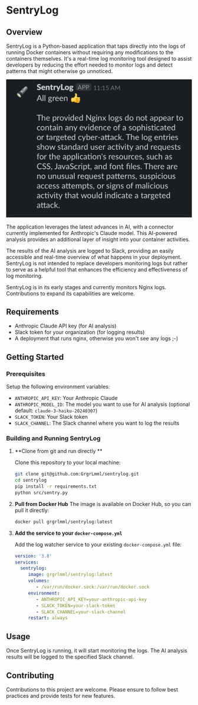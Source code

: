 # SentryLog

## Overview
SentryLog is a Python-based application that taps directly into the logs of running Docker containers without requiring any modifications to the containers themselves. It's a real-time log monitoring tool designed to assist developers by reducing the effort needed to monitor logs and detect patterns that might otherwise go unnoticed.

![SentryLog](resources/app.jpeg)


The application leverages the latest advances in AI, with a connector currently implemented for Anthropic's Claude model. This AI-powered analysis provides an additional layer of insight into your container activities.

The results of the AI analysis are logged to Slack, providing an easily accessible and real-time overview of what happens in your deployment. SentryLog is not intended to replace developers monitoring logs but rather to serve as a helpful tool that enhances the efficiency and effectiveness of log monitoring.

SentryLog is in its early stages and currently monitors Nginx logs. Contributions to expand its capabilities are welcome. 

## Requirements
- Anthropic Claude API key (for AI analysis)
- Slack token for your organization (for logging results)
- A deployment that runs nginx, otherwise you won't see any logs ;-)

## Getting Started

### Prerequisites
Setup the following environment variables:
- `ANTHROPIC_API_KEY`: Your Anthropic Claude
- `ANTHROPIC_MODEL_ID`: The model you want to use for AI analysis (optional default: `claude-3-haiku-20240307`)
- `SLACK_TOKEN`: Your Slack token
- `SLACK_CHANNEL`: The Slack channel where you want to log the results

### Building and Running SentryLog
1. **Clone from git and run directly **
   
   Clone this repository to your local machine:
   ```bash
   git clone git@github.com:GrgrLmml/sentrylog.git
   cd sentrylog
   pip install -r requirements.txt
   python src/sentry.py
   ```

2. **Pull from Docker Hub**
  The image is available on Docker Hub, so you can pull it directly:
    ```bash
    docker pull grgrlmml/sentrylog:latest
   ```
3. **Add the service to your `docker-compose.yml`**
    
    Add the log watcher service to your existing `docker-compose.yml` file:
    ```yaml
    version: '3.8'
    services:
      sentrylog:
         image: grgrlmml/sentrylog:latest
         volumes:
            - /var/run/docker.sock:/var/run/docker.sock
         environment:
            - ANTHROPIC_API_KEY=your-anthropic-api-key
            - SLACK_TOKEN=your-slack-token
            - SLACK_CHANNEL=your-slack-channel
         restart: always
    ```

## Usage
Once SentryLog is running, it will start monitoring the logs. The AI analysis results will be logged to the specified Slack channel.

## Contributing
Contributions to this project are welcome. Please ensure to follow best practices and provide tests for new features.

